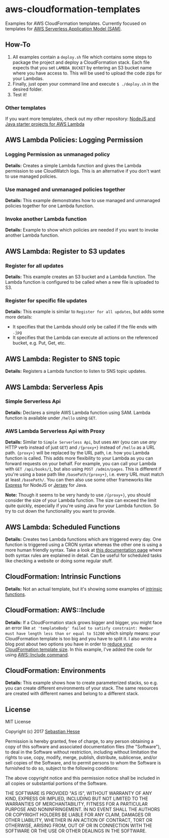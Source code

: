 # aws-cloudformation-templates
Examples for AWS CloudFormation templates.
Currently focused on templates for [AWS Serverless Application Model (SAM)](https://github.com/awslabs/serverless-application-model).


## How-To

1. All examples contain a `deploy.sh` file which contains some steps to package the project and deploy a CloudFormation stack.
Each file expects that you set `LAMBDA_BUCKET` by entering an S3 bucket name
where you have access to.
This will be used to upload the code zips for your Lambdas.
2. Finally, just open your command line and execute `$ ./deploy.sh` in the desired folder.
3. Test it!

### Other templates
If you want more templates, check out my other repository: [NodeJS and Java starter projects for AWS Lambda](https://github.com/seeebiii/aws-lambda-boilerplate)


## AWS Lambda Policies: Logging Permission

### Logging Permission as unmanaged policy

**Details:**
Creates a simple Lambda function and gives the Lambda permission to use CloudWatch logs.
This is an alternative if you don't want to use managed policies.

### Use managed and unmanaged policies together

**Details:**
This example demonstrates how to use managed and unmanaged policies together for one Lambda function.

### Invoke another Lambda function

**Details:**
Example to show which policies are needed if you want to invoke another Lambda function.


## AWS Lambda: Register to S3 updates

### Register for all updates

**Details:**
This example creates an S3 bucket and a Lambda function.
The Lambda function is configured to be called when a new file is uploaded to S3.

### Register for specific file updates

**Details:**
This example is similar to `Register for all updates`, but adds some more details:
- It specifies that the Lambda should only be called if the file ends with `.jpg`
- It specifies that the Lambda can execute all actions on the referenced bucket, e.g. Put, Get, etc.


## AWS Lambda: Register to SNS topic

**Details:**
Registers a Lambda function to listen to SNS topic updates.


## AWS Lambda: Serverless Apis

### Simple Serverless Api

**Details:**
Declares a simple AWS Lambda function using SAM.
Lambda function is available under `/hello` using `GET`.

### AWS Lambda Serverless Api with Proxy

**Details:**
Similar to `Simple Serverless Api`, but uses `ANY` (you can use *any* HTTP verb instead of just `GET`) and `/{proxy+}` instead of `/hello` as a URL path.
`{proxy+}` will be replaced by the URL path, i.e. how you Lambda function is called.
This adds more flexibility to your Lambda as you can forward requests on your behalf.
For example, you can call your Lambda with `GET /api/books/1`, but also using `POST /admin/pages`.
This is different if you're using a base path like `/basePath/{proxy+}`, i.e. every URL must match at least `/basePath/`.
You can then also use some other frameworks like [Express](https://expressjs.com/) for NodeJS or [Jersey](https://jersey.github.io/) for Java.

**Note:**
Though it seems to be very handy to use `/{proxy+}`, you should consider the
size of your Lambda function. The size can exceed the limit quite quickly,
especially if you're using Java for your Lambda function. So try to cut down
the functionality you want to provide.


## AWS Lambda: Scheduled Functions

**Details:**
Creates two Lambda functions which are triggered every day.
One function is triggered using a CRON syntax whereas the other one is using a more human friendly syntax.
Take a look at [this documentation page](http://docs.aws.amazon.com/AmazonCloudWatch/latest/events/ScheduledEvents.html) where both syntax rules are explained in detail.
Can be useful for scheduled tasks like checking a website or doing some regular stuff.


## CloudFormation: Intrinsic Functions

**Details:**
Not an actual template, but it's showing some examples of [intrinsic functions](http://docs.aws.amazon.com/AWSCloudFormation/latest/UserGuide/intrinsic-function-reference.html).


## CloudFormation: AWS::Include

**Details:**
If a CloudFormation stack grows bigger and bigger, you might face an error like `at 'templateBody' failed to satisfy constraint: Member must have length less than or equal to 51200`
which simply means: your CloudFormation template is too big and you have to split it. I also wrote a blog post about two options you have in 
order to [reduce your CloudFormation template size](https://www.sebastianhesse.de/2017/08/12/reduce-cloudformation-template-size/).
In this example, I've added the code for using [AWS::Include command](http://docs.aws.amazon.com/AWSCloudFormation/latest/UserGuide/create-reusable-transform-function-snippets-and-add-to-your-template-with-aws-include-transform.html).


## CloudFormation: Environments

**Details:**
This example shows how to create parameterized stacks, so e.g. you can create different environments of your stack.
The same resources are created with different names and belong to a different stack. 


## License

MIT License

Copyright (c) 2017 [Sebastian Hesse](https://www.sebastianhesse.de)

Permission is hereby granted, free of charge, to any person obtaining a copy
of this software and associated documentation files (the "Software"), to deal
in the Software without restriction, including without limitation the rights
to use, copy, modify, merge, publish, distribute, sublicense, and/or sell
copies of the Software, and to permit persons to whom the Software is
furnished to do so, subject to the following conditions:

The above copyright notice and this permission notice shall be included in all
copies or substantial portions of the Software.

THE SOFTWARE IS PROVIDED "AS IS", WITHOUT WARRANTY OF ANY KIND, EXPRESS OR
IMPLIED, INCLUDING BUT NOT LIMITED TO THE WARRANTIES OF MERCHANTABILITY,
FITNESS FOR A PARTICULAR PURPOSE AND NONINFRINGEMENT. IN NO EVENT SHALL THE
AUTHORS OR COPYRIGHT HOLDERS BE LIABLE FOR ANY CLAIM, DAMAGES OR OTHER
LIABILITY, WHETHER IN AN ACTION OF CONTRACT, TORT OR OTHERWISE, ARISING FROM,
OUT OF OR IN CONNECTION WITH THE SOFTWARE OR THE USE OR OTHER DEALINGS IN THE
SOFTWARE.
